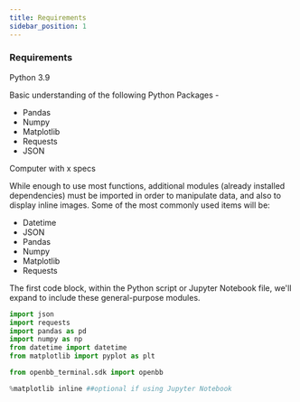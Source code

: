 ```yaml
---
title: Requirements
sidebar_position: 1
---
```

### Requirements


Python 3.9

Basic understanding of the following Python Packages -

  -  Pandas
  -  Numpy
  -  Matplotlib
  -  Requests
  -  JSON

Computer with x specs


While enough to use most functions, additional modules (already installed dependencies) must be imported in order to manipulate data, and also to display inline images. Some of the most commonly used items will be:

  -  Datetime
  -  JSON
  -  Pandas
  -  Numpy
  -  Matplotlib
  -  Requests

The first code block, within the Python script or Jupyter Notebook file, we'll expand to include these general-purpose modules.

```python
import json
import requests
import pandas as pd
import numpy as np
from datetime import datetime
from matplotlib import pyplot as plt

from openbb_terminal.sdk import openbb

%matplotlib inline ##optional if using Jupyter Notebook
